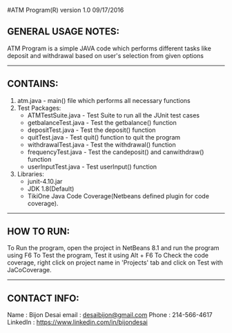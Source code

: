 #ATM Program(R) version 1.0 09/17/2016

GENERAL USAGE NOTES:
--------------------

ATM Program is a simple JAVA code which performs different tasks like 
deposit and withdrawal based on user's selection from given options

----------------------------------------------------------------------

CONTAINS:
---------

1. atm.java - main() file which performs all necessary functions
2. Test Packages:
   - ATMTestSuite.java - Test Suite to run all the JUnit test cases
   - getbalanceTest.java - Test the getbalance() function
   - depositTest.java - Test the deposit() function
   - quitTest.java - Test quit() function to quit the program
   - withdrawalTest.java - Test the withdrawal() function
   - frequencyTest.java - Test the candeposit() and canwithdraw() function
   - userInputTest.java - Test userInput() function
3. Libraries:
   - junit-4.10.jar
   - JDK 1.8(Default)
   - TikiOne Java Code Coverage(Netbeans defined plugin for code coverage).

----------------------------------------------------------------------------

HOW TO RUN:
-----------

To Run the program, open the project in NetBeans 8.1 and run the program using F6
To Test the program, Test it using Alt + F6
To Check the code coverage, right click on project name in 'Projects' tab and click on Test with 
   JaCoCoverage.
 
---------------------------------------------------------------------------------------------------

CONTACT INFO:
-------------

Name	 : 	 Bijon Desai
email	 : 	 desaibijon@gmail.com
Phone	 : 	 214-566-4617
LinkedIn : 	 https://www.linkedin.com/in/bijondesai

